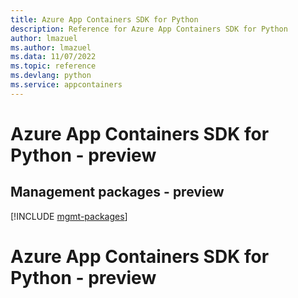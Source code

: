 ```yaml
---
title: Azure App Containers SDK for Python
description: Reference for Azure App Containers SDK for Python
author: lmazuel
ms.author: lmazuel
ms.data: 11/07/2022
ms.topic: reference
ms.devlang: python
ms.service: appcontainers
---
```

# Azure App Containers SDK for Python - preview

## Management packages - preview
[!INCLUDE [mgmt-packages](app-containers-mgmt-index.md)]
# Azure App Containers SDK for Python - preview